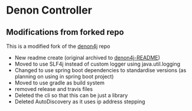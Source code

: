 # Denon Controller


## Modifications from forked repo

This is a modified fork of the [denon4j](https://github.com/stheves/denon4j) repo

* New readme create (original archived to [denon4j-README](./denon4j-README.md))
* Moved to use SLF4j instead of custom logger using java.util.logging
* Changed to use spring boot dependencies to standardise versions (as planning on using in spring boot project)
* Moved to use gradle as build system
* removed release and travis files
* Deleted the cli so that this can be just a library
* Deleted AutoDiscovery as it uses ip address stepping
